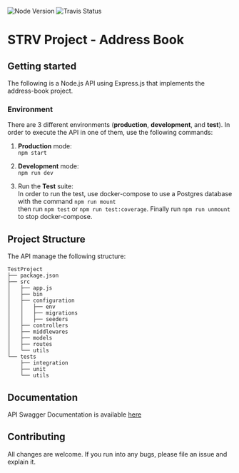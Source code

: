 ![Node Version][node-image]
![Travis Status][travis-status]

# STRV Project - Address Book

## Getting started
The following is a Node.js API using Express.js that implements the address-book project.

### Environment
There are 3 different environments (**production**, **development**, and **test**). In order to execute the API in one of them, use the following commands:</br>

1. **Production** mode:</br>
`npm start`

1. **Development** mode: </br>
`npm run dev`

1. Run the **Test** suite: </br>
In order to run the test, use docker-compose to use a Postgres database with the command `npm run mount`<br /> 
then run `npm test` or `npm run test:coverage`. Finally run `npm run unmount` to stop docker-compose.

## Project Structure
The API manage the following structure:
```
TestProject
├── package.json
├── src
│   ├── app.js
│   ├── bin
│   ├── configuration
│   │   ├── env
│   │   ├── migrations
│   │   ├── seeders
│   ├── controllers
│   ├── middlewares
│   ├── models
│   ├── routes
│   └── utils
└── tests
    ├── integration
    ├── unit
    └── utils
```

## Documentation
API Swagger Documentation is available [here](https://app.swaggerhub.com/apis/diegobarrera/address-book/0.0.1)


## Contributing
All changes are welcome. If you run into any bugs, please file an issue and explain it.


[node-image]: https://img.shields.io/badge/node-10.13.0-brightgreen.svg
[travis-status]: https://travis-ci.com/diegobarrera/TestProject.svg?branch=master

